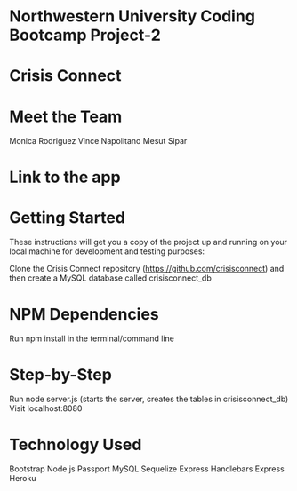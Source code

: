 # Northwestern University Coding Bootcamp Project-2 

# Crisis Connect


# Meet the Team
Monica Rodriguez
Vince Napolitano
Mesut Sipar

# Link to the app



# Getting Started

These instructions will get you a copy of the project up and running on your local machine for development and testing purposes:

Clone the Crisis Connect repository (https://github.com/crisisconnect) and then create a MySQL database called crisisconnect_db

# NPM Dependencies

Run npm install in the terminal/command line


# Step-by-Step

Run node server.js (starts the server, creates the tables in crisisconnect_db)
Visit localhost:8080


# Technology Used

Bootstrap
Node.js
Passport
MySQL
Sequelize
Express Handlebars
Express
Heroku
